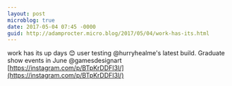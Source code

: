 ```yaml
---
layout: post
microblog: true
date: 2017-05-04 07:45 -0000
guid: http://adamprocter.micro.blog/2017/05/04/work-has-its.html
---
```

work has its up days 😊 user testing @hurryhealme's latest build. Graduate show events in June @gamesdesignart [https://instagram.com/p/BTpKrDDFI3l/](https://instagram.com/p/BTpKrDDFI3l/)
